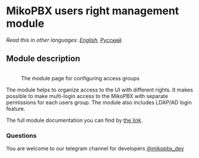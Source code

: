 # MikoPBX users right management module

*Read this in other languages: [English](README.md), [Русский](README.ru.md).*

## Module description ##

<figure><img src="https://github.com/mikopbx/docs.mikopbx.com/blob/english/.gitbook/assets/module-index-page.png" alt=""><figcaption><p>The module page for configuring access groups</p></figcaption></figure>
The module helps to organize access to the UI with different rights.
It makes possible to make multi-login access to the MikoPBX with separate permissions for each users group.
The module also includes LDAP/AD login feature.

The full module documentation you can find by [the link](https://docs.mikopbx.com/mikopbx/v/english/modules/miko/module-users-u-i).

### Questions ###
You are welcome to our telegram channel for developers [@mikopbx_dev](https://t.me/joinchat/AAPn5xSqZIpQnNnCAa3bBw)
